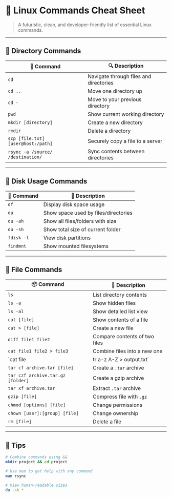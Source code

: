 # 🚀 Linux Commands Cheat Sheet

> A futuristic, clean, and developer-friendly list of essential Linux commands.

---

## 📁 Directory Commands

| 🧠 Command | 🔍 Description |
|-----------|----------------|
| `cd` | Navigate through files and directories |
| `cd ..` | Move one directory up |
| `cd -` | Move to your previous directory |
| `pwd` | Show current working directory |
| `mkdir [directory]` | Create a new directory |
| `rmdir` | Delete a directory |
| `scp [file.txt] [user@host:/path]` | Securely copy a file to a server |
| `rsync -a /source/ /destination/` | Sync contents between directories |

---

## 💾 Disk Usage Commands

| 💽 Command | 🧠 Description |
|-----------|----------------|
| `df` | Display disk space usage |
| `du` | Show space used by files/directories |
| `du -ah` | Show all files/folders with size |
| `du -sh` | Show total size of current folder |
| `fdisk -l` | View disk partitions |
| `findmnt` | Show mounted filesystems |

---

## 📄 File Commands

| 📦 Command | 📘 Description |
|-----------|----------------|
| `ls` | List directory contents |
| `ls -a` | Show hidden files |
| `ls -al` | Show detailed list view |
| `cat [file]` | Show contents of a file |
| `cat > [file]` | Create a new file |
| `diff file1 file2` | Compare contents of two files |
| `cat file1 file2 > file3` | Combine files into a new one |
| `cat file | tr a-z A-Z > output.txt` | Convert text to UPPERCASE |
| `tar cf archive.tar [file]` | Create a `.tar` archive |
| `tar czf archive.tar.gz [folder]` | Create a gzip archive |
| `tar xf archive.tar` | Extract `.tar` archive |
| `gzip [file]` | Compress file with `.gz` |
| `chmod [options] [file]` | Change permissions |
| `chown [user]:[group] [file]` | Change ownership |
| `rm [file]` | Delete a file |

---

## 🌌 Tips

```bash
# Combine commands using &&
mkdir project && cd project

# Use man to get help with any command
man rsync

# View human-readable sizes
du -sh *
